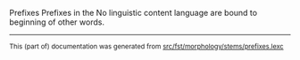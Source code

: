 Prefixes
Prefixes in the No linguistic content language are bound to beginning of other words.

* * *

<small>This (part of) documentation was generated from [src/fst/morphology/stems/prefixes.lexc](https://github.com/giellalt/lang-zxx/blob/main/src/fst/morphology/stems/prefixes.lexc)</small>
